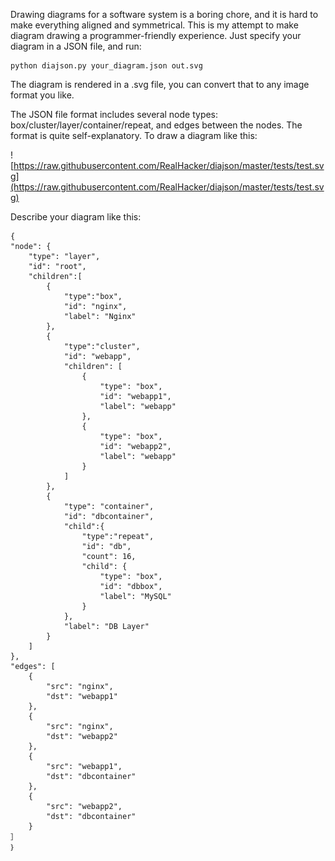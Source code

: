 Drawing diagrams for a software system is a boring chore, and it is hard to make everything aligned and symmetrical. This is my attempt to make diagram drawing a programmer-friendly experience. Just specify your diagram in a JSON file, and run:

	python diajson.py your_diagram.json out.svg
	
The diagram is rendered in a .svg file, you can convert that to any image format you like.

The JSON file format includes several node types: box/cluster/layer/container/repeat, and edges between the nodes. The format is quite self-explanatory. To draw a diagram like this:

![https://raw.githubusercontent.com/RealHacker/diajson/master/tests/test.svg](https://raw.githubusercontent.com/RealHacker/diajson/master/tests/test.svg)

Describe your diagram like this:

	{
	"node": {
		"type": "layer",
		"id": "root",
		"children":[
			{
				"type":"box",
				"id": "nginx",
				"label": "Nginx"
			},
			{
				"type":"cluster",
				"id": "webapp",
				"children": [
					{
						"type": "box",
						"id": "webapp1",
						"label": "webapp"
					},
					{
						"type": "box",
						"id": "webapp2",
						"label": "webapp"
					}
				]
			},
			{
				"type": "container",
				"id": "dbcontainer",
				"child":{
					"type":"repeat",
					"id": "db",
					"count": 16,
					"child": {
						"type": "box",
						"id": "dbbox",
						"label": "MySQL"
					}
				},
				"label": "DB Layer"
			}
		]
	},
	"edges": [
		{
			"src": "nginx",
			"dst": "webapp1"
		},
		{
			"src": "nginx",
			"dst": "webapp2"
		},
		{
			"src": "webapp1",
			"dst": "dbcontainer"
		},
		{
			"src": "webapp2",
			"dst": "dbcontainer"
		}
	］
	｝
	
	




